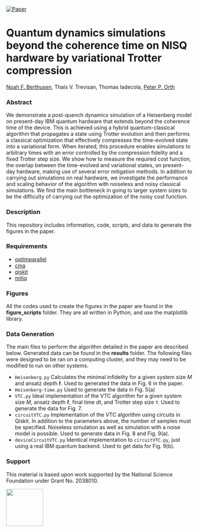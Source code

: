 [![Paper](https://img.shields.io/badge/paper-arXiv%3A2103.01878-B31B1B.svg)](https://arxiv.org/abs/2112.12654)

# Quantum dynamics simulations beyond the coherence time on NISQ hardware by variational Trotter compression

[Noah F. Berthusen](https://noahberthusen.github.io), Thaís V. Trevisan, Thomas Iadecola, [Peter P. Orth](https://faculty.sites.iastate.edu/porth/)

### Abstract
We demonstrate a post-quench dynamics simulation of a Heisenberg model on present-day IBM quantum hardware that extends beyond the coherence time of the device. This is achieved using a hybrid quantum-classical algorithm that propagates a state using Trotter evolution and then performs a classical optimization that effectively compresses the time-evolved state into a variational form. When iterated, this procedure enables simulations to arbitrary times with an error controlled by the compression fidelity and a fixed Trotter step size. We show how to measure the required cost function, the overlap between the time-evolved and variational states, on present-day hardware, making use of several error mitigation methods. In addition to carrying out simulations on real hardware, we investigate the performance and scaling behavior of the algorithm with noiseless and noisy classical simulations. We find the main bottleneck in going to larger system sizes to be the difficulty of carrying out the optimization of the noisy cost function.

### Description
This repository includes information, code, scripts, and data to generate the figures in the paper.

### Requirements
* [optimparallel](https://pypi.org/project/optimparallel/)
* [cma](https://github.com/CMA-ES/pycma)
* [qiskit](https://github.com/Qiskit)
* [mitiq](https://github.com/unitaryfund/mitiq)

### Figures
All the codes used to create the figures in the paper are found in the **figure_scripts** folder. They are all written in Python, and use the matplotlib library.

### Data Generation
The main files to perform the algorithm detailed in the paper are described below. Generated data can be found in the **results** folder. The following files were designed to be ran on a computing cluster, and they may need to be modified to run on other systems. 
* ```Heisenberg.py``` Calculates the minimal infidelity for a given system size $M$ and ansatz depth $\ell$. Used to generated the data in Fig. 6 in the paper.
* ```Heisenberg-time.py``` Used to generate the data in Fig. 5(a)
* ```VTC.py``` Ideal implementation of the VTC algorithm for a given system size $M$, ansatz depth $\ell$, final time $dt$, and Trotter step size $\tau$. Used to generate the data for Fig. 7.
* ```circuitVTC.py``` Implementation of the VTC algorithm using circuits in Qiskit. In addition to the parameters above, the number of samples must be specified. Noiseless simulation as well as simulation with a noise model is possible. Used to generate data in Fig. 8 and Fig. 9(a).
* ```deviceCircuitVTC.py``` Identical implementation to ```circuitVTC.py```, just using a real IBM quantum backend. Used to get data for Fig. 9(b).

### Support
This material is based upon work supported by the National Science Foundation under Grant No. 2038010.

<img width="100px" src="https://www.nsf.gov/images/logos/NSF_4-Color_bitmap_Logo.png">